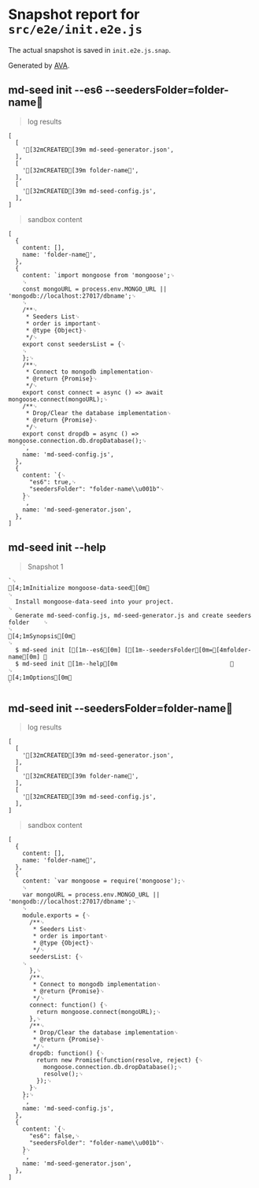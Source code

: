 # Snapshot report for `src/e2e/init.e2e.js`

The actual snapshot is saved in `init.e2e.js.snap`.

Generated by [AVA](https://ava.li).

## md-seed init --es6 --seedersFolder=folder-name

> log results

    [
      [
        '[32mCREATED[39m md-seed-generator.json',
      ],
      [
        '[32mCREATED[39m folder-name',
      ],
      [
        '[32mCREATED[39m md-seed-config.js',
      ],
    ]

> sandbox content

    [
      {
        content: [],
        name: 'folder-name',
      },
      {
        content: `import mongoose from 'mongoose';␊
        ␊
        const mongoURL = process.env.MONGO_URL || 'mongodb://localhost:27017/dbname';␊
        ␊
        /**␊
         * Seeders List␊
         * order is important␊
         * @type {Object}␊
         */␊
        export const seedersList = {␊
        ␊
        };␊
        /**␊
         * Connect to mongodb implementation␊
         * @return {Promise}␊
         */␊
        export const connect = async () => await mongoose.connect(mongoURL);␊
        /**␊
         * Drop/Clear the database implementation␊
         * @return {Promise}␊
         */␊
        export const dropdb = async () => mongoose.connection.db.dropDatabase();␊
        `,
        name: 'md-seed-config.js',
      },
      {
        content: `{␊
          "es6": true,␊
          "seedersFolder": "folder-name\\u001b"␊
        }␊
        `,
        name: 'md-seed-generator.json',
      },
    ]

## md-seed init --help

> Snapshot 1

    `␊
    [4;1mInitialize mongoose-data-seed[0m␊
    ␊
      Install mongoose-data-seed into your project.                                 ␊
      Generate md-seed-config.js, md-seed-generator.js and create seeders folder    ␊
    ␊
    [4;1mSynopsis[0m␊
    ␊
      $ md-seed init [[1m--es6[0m] [[1m--seedersFolder[0m=[4mfolder-name[0m] ␊
      $ md-seed init [1m--help[0m                                ␊
    ␊
    [4;1mOptions[0m␊
    `

## md-seed init --seedersFolder=folder-name

> log results

    [
      [
        '[32mCREATED[39m md-seed-generator.json',
      ],
      [
        '[32mCREATED[39m folder-name',
      ],
      [
        '[32mCREATED[39m md-seed-config.js',
      ],
    ]

> sandbox content

    [
      {
        content: [],
        name: 'folder-name',
      },
      {
        content: `var mongoose = require('mongoose');␊
        ␊
        var mongoURL = process.env.MONGO_URL || 'mongodb://localhost:27017/dbname';␊
        ␊
        module.exports = {␊
          /**␊
           * Seeders List␊
           * order is important␊
           * @type {Object}␊
           */␊
          seedersList: {␊
        ␊
          },␊
          /**␊
           * Connect to mongodb implementation␊
           * @return {Promise}␊
           */␊
          connect: function() {␊
            return mongoose.connect(mongoURL);␊
          },␊
          /**␊
           * Drop/Clear the database implementation␊
           * @return {Promise}␊
           */␊
          dropdb: function() {␊
            return new Promise(function(resolve, reject) {␊
              mongoose.connection.db.dropDatabase();␊
              resolve();␊
            });␊
          }␊
        };␊
        `,
        name: 'md-seed-config.js',
      },
      {
        content: `{␊
          "es6": false,␊
          "seedersFolder": "folder-name\\u001b"␊
        }␊
        `,
        name: 'md-seed-generator.json',
      },
    ]
